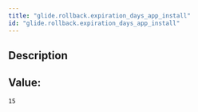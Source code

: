 ```yaml
---
title: "glide.rollback.expiration_days_app_install"
id: "glide.rollback.expiration_days_app_install"
---
```

## Description



## Value: 
```
15
```